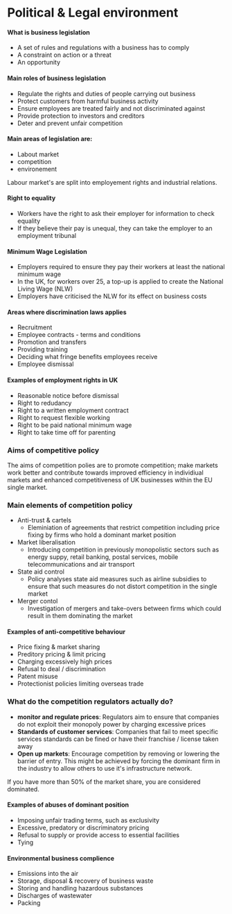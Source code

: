 # Political & Legal environment

#### What is business legislation
* A set of rules and regulations with 
  a business has to comply
* A constraint on action or a threat
* An opportunity

#### Main roles of business legislation
* Regulate the rights and duties of people carrying out business
* Protect customers from harmful business activity
* Ensure employees are treated fairly and not discriminated against
* Provide protection to investors and creditors
* Deter and prevent unfair competition

#### Main areas of legislation are: 
* Labout market
* competition 
* environement

Labour market's are split into employement rights and industrial relations.

#### Right to equality
* Workers have the right to ask their employer for
  information to check equality
* If they believe their pay is unequal, they can
  take the employer to an employment tribunal

#### Minimum Wage Legislation
* Employers required to ensure they pay their
  workers at least the national minimum wage
* In the UK, for workers over 25, a top-up is applied to create
  the National Living Wage (NLW)
* Employers have criticised the NLW for its effect on business costs

#### Areas where discrimination laws applies
* Recruitment
* Employee contracts - terms and conditions
* Promotion and transfers
* Providing training
* Deciding what fringe benefits employees receive
* Employee dismissal

#### Examples of employment rights in UK
* Reasonable notice before dismissal
* Right to redudancy
* Right to a written employment contract
* Right to request flexible working
* Right to be paid national minimum wage
* Right to take time off for parenting

### Aims of competitive policy
The aims of competition polies are to promote competition; make markets work
better and contribute towards improved efficiency in individiual markets and 
enhanced competitiveness of UK businesses within the EU single market.

### Main elements of competition policy
* Anti-trust & cartels
  - Eleminiation of agreements that restrict competition including 
  price fixing by firms who hold a dominant market position
* Market liberalisation
  - Introducing competition in previously monopolistic sectors such as energy
  suppy, retail banking, postal services, mobile telecommunications
  and air transport
* State aid control
  - Policy analyses state aid measures such as airline subsidies
  to ensure that such measures do not distort competition in the single market
* Merger contol
  - Investigation of mergers and take-overs between firms which could result
  in them dominating the market

#### Examples of anti-competitive behaviour
* Price fixing & market sharing
* Preditory pricing & limit pricing
* Charging excessively high prices
* Refusal to deal / discrimination
* Patent misuse
* Protectionist policies limiting overseas trade

### What do the competition regulators actually do?
* __monitor and regulate prices__: Regulators aim to ensure that companies
  do not exploit their monopoly power by charging excessive prices
* __Standards of customer services__: Companies that fail to meet specific
  services standards can be fined or have their 
  franchise / license taken away
* __Open up markets__: Encourage competition by removing or lowering the 
  barrier of entry. This might be achieved by forcing the dominant firm in the 
  industry to allow others to use it's infrastructure network.

If you have more than 50% of the market share, you are considered dominated.

#### Examples of abuses of dominant position
* Imposing unfair trading terms, such as exclusivity
* Excessive, predatory or discriminatory pricing
* Refusal to supply or provide access to essential facilities
* Tying

#### Environmental business complience
* Emissions into the air
* Storage, disposal & recovery of business waste
* Storing and handling hazardous substances
* Discharges of wastewater
* Packing

